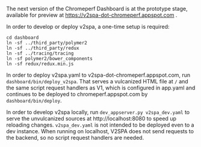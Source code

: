 The next version of the Chromeperf Dashboard is at the prototype stage,
available for preview at https://v2spa-dot-chromeperf.appspot.com .

In order to develop or deploy v2spa, a one-time setup is required:
```
cd dashboard
ln -sf ../third_party/polymer2
ln -sf ../third_party/redux
ln -sf ../tracing/tracing
ln -sf polymer2/bower_components
ln -sf redux/redux.min.js
```

In order to deploy v2spa.yaml to v2spa-dot-chromeperf.appspot.com, run
`dashboard/bin/deploy_v2spa`. That serves a vulcanized HTML file at `/` and the
same script request handlers as V1, which is configured in app.yaml and
continues to be deployed to chromeperf.appspot.com by `dashboard/bin/deploy`.

In order to develop v2spa locally, run `dev_appserver.py v2spa_dev.yaml` to
serve the unvulcanized sources at http://localhost:8080 to speed up reloading
changes. `v2spa_dev.yaml` is not intended to be deployed even to a dev instance.
When running on localhost, V2SPA does not send requests to the backend, so no
script request handlers are needed.
